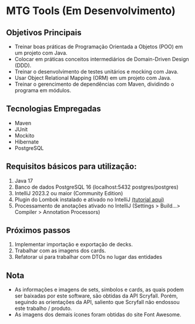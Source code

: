 # MTG Tools (Em Desenvolvimento)

## Objetivos Principais
- Treinar boas práticas de Programação Orientada a Objetos (POO) em um projeto com Java.
- Colocar em práticas conceitos intermediários de Domain-Driven Design (DDD).
- Treinar o desenvolvimento de testes unitários e mocking com Java.
- Usar Object Relational Mapping (ORM) em um projeto com Java.
- Treinar o gerencimento de dependências com Maven, dividindo o programa em módulos.

## Tecnologias Empregadas
- Maven
- JUnit
- Mockito
- Hibernate
- PostgreSQL

## Requisitos básicos para utilização:
1. Java 17
2. Banco de dados PostgreSQL 16 (localhost:5432 postgres/postgres)
3. IntelliJ 2023.2 ou maior (Community Edition)
4. Plugin do Lombok instalado e ativado no IntelliJ [(tutorial aqui)](https://projectlombok.org/setup/intellij)
5. Processamento de anotações ativado no IntelliJ (Settings > Build...> Compiler > Annotation Processors)

## Próximos passos
1. Implementar importação e exportação de decks.
2. Trabalhar com as imagens dos cards.
3. Refatorar ui para trabalhar com DTOs no lugar das entidades

## Nota
- As informações e imagens de sets, símbolos e cards, as quais podem ser baixadas por este software, são obtidas da 
API Scryfall. Porém, seguindo as orientações da API, saliento que Scryfall não endossou este trabalho / produto.
- As imagens dos demais ícones foram obtidas do site Font Awesome.
